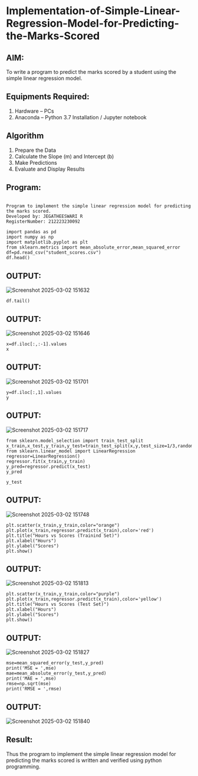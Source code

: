 # Implementation-of-Simple-Linear-Regression-Model-for-Predicting-the-Marks-Scored

## AIM:
To write a program to predict the marks scored by a student using the simple linear regression model.

## Equipments Required:
1. Hardware – PCs
2. Anaconda – Python 3.7 Installation / Jupyter notebook

## Algorithm
1. Prepare the Data
2. Calculate the Slope (m) and Intercept (b)
3. Make Predictions 
4. Evaluate and Display Results

## Program:
```

Program to implement the simple linear regression model for predicting the marks scored.
Developed by: JEGATHEESWARI R
RegisterNumber: 212223230092

```
```
import pandas as pd
import numpy as np
import matplotlib.pyplot as plt
from sklearn.metrics import mean_absolute_error,mean_squared_error
df=pd.read_csv("student_scores.csv")
df.head()
```
## OUTPUT:
![Screenshot 2025-03-02 151632](https://github.com/user-attachments/assets/c72e96e9-f0d3-440c-9935-a3f57777ee6e)

```
df.tail()
```
## OUTPUT:
![Screenshot 2025-03-02 151646](https://github.com/user-attachments/assets/e97650b9-ea5b-4d74-8d6d-8f439c7220d0)
```
x=df.iloc[:,:-1].values
x
```
## OUTPUT:
![Screenshot 2025-03-02 151701](https://github.com/user-attachments/assets/a6677696-b999-4a90-b2f0-f099df04f41f)
```
y=df.iloc[:,1].values
y
```
## OUTPUT:
![Screenshot 2025-03-02 151717](https://github.com/user-attachments/assets/16107a67-337d-4943-ab4d-516980569575)
```
from sklearn.model_selection import train_test_split
x_train,x_test,y_train,y_test=train_test_split(x,y,test_size=1/3,random_state=0)
from sklearn.linear_model import LinearRegression
regressor=LinearRegression()
regressor.fit(x_train,y_train)
y_pred=regressor.predict(x_test)
y_pred
```
```
y_test
```
## OUTPUT:
![Screenshot 2025-03-02 151748](https://github.com/user-attachments/assets/2fa53534-eeeb-4e1c-a6b6-bdb0db312f09)
```
plt.scatter(x_train,y_train,color="orange")
plt.plot(x_train,regressor.predict(x_train),color='red')
plt.title("Hours vs Scores (Trainind Set)")
plt.xlabel("Hours")
plt.ylabel("Scores")
plt.show()
```
## OUTPUT:
![Screenshot 2025-03-02 151813](https://github.com/user-attachments/assets/5fb816e2-04b6-490d-9154-4f1b676f3684)
```
plt.scatter(x_train,y_train,color="purple")
plt.plot(x_train,regressor.predict(x_train),color='yellow')
plt.title("Hours vs Scores (Test Set)")
plt.xlabel("Hours")
plt.ylabel("Scores")
plt.show()
```
## OUTPUT:
![Screenshot 2025-03-02 151827](https://github.com/user-attachments/assets/5a14ccec-884e-40e0-8129-ccfe3e2b2437)
```
mse=mean_squared_error(y_test,y_pred)
print('MSE = ',mse)
mae=mean_absolute_error(y_test,y_pred)
print('MAE = ',mse)
rmse=np.sqrt(mse)
print('RMSE = ',rmse)
```
## OUTPUT:
![Screenshot 2025-03-02 151840](https://github.com/user-attachments/assets/6774a99e-fbc8-442e-baf8-6914a3129f91)

## Result:
Thus the program to implement the simple linear regression model for predicting the marks scored is written and verified using python programming.
